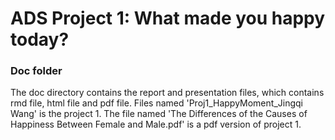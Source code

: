 # ADS Project 1: What made you happy today?
### Doc folder

The doc directory contains the report and presentation files, which contains rmd file, html file and pdf file. Files named 'Proj1_HappyMoment_Jingqi Wang' is the project 1. The file named 'The Differences of the Causes of Happiness Between Female and Male.pdf' is a pdf version of project 1. 
